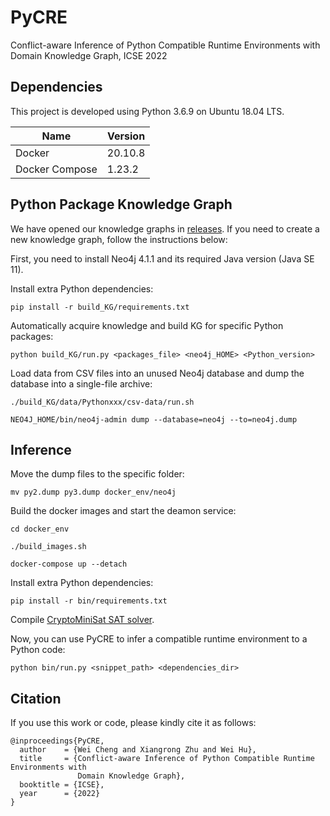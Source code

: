 # PyCRE
Conflict-aware Inference of Python Compatible Runtime Environments with Domain Knowledge Graph, ICSE 2022

## Dependencies

This project is developed using Python 3.6.9 on Ubuntu 18.04 LTS.

| Name           | Version |
| -------------- | ------- |
| Docker         | 20.10.8 |
| Docker Compose | 1.23.2  |

## Python Package Knowledge Graph
We have opened our knowledge graphs in [releases](https://github.com/nju-websoft/PyCRE/releases). If you need to create a new knowledge graph, follow the instructions below:

First, you need to install Neo4j 4.1.1 and its required Java version (Java SE 11).

Install extra Python dependencies: 

```
pip install -r build_KG/requirements.txt
```

Automatically acquire knowledge and build KG for specific Python packages: 

```
python build_KG/run.py <packages_file> <neo4j_HOME> <Python_version>
```

Load data from CSV files into an unused Neo4j database and dump the database into a single-file archive:

```
./build_KG/data/Pythonxxx/csv-data/run.sh

NEO4J_HOME/bin/neo4j-admin dump --database=neo4j --to=neo4j.dump
```

## Inference

Move the dump files to the specific folder:

```
mv py2.dump py3.dump docker_env/neo4j
```

Build the docker images and start the deamon service:

```
cd docker_env

./build_images.sh

docker-compose up --detach
```

Install extra Python dependencies:

```
pip install -r bin/requirements.txt
```

Compile [CryptoMiniSat SAT solver](https://github.com/msoos/cryptominisat).

Now, you can use PyCRE to infer a compatible runtime environment to a Python code:

```
python bin/run.py <snippet_path> <dependencies_dir>
```

## Citation

If you use this work or code, please kindly cite it as follows:      

```
@inproceedings{PyCRE,
  author    = {Wei Cheng and Xiangrong Zhu and Wei Hu},
  title     = {Conflict-aware Inference of Python Compatible Runtime Environments with
               Domain Knowledge Graph},
  booktitle = {ICSE},
  year      = {2022}
}
```
